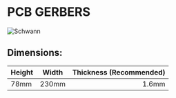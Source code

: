 # PCB GERBERS

![Schwann](https://cdn.discordapp.com/attachments/642426539824119849/690722239531974706/image0.jpg)

## **Dimensions:**

| Height  | Width     | Thickness (Recommended)| 
| ------- | --------- | ---------:|
| 78mm    | 230mm     | 1.6mm     |